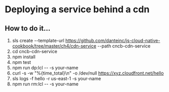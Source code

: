 # Deploying a service behind a cdn

## How to do it...
1. sls create --template-url https://github.com/danteinc/js-cloud-native-cookbook/tree/master/ch4/cdn-service --path cncb-cdn-service
2. cd cncb-cdn-service
3. npm install
4. npm test
5. npm run dp:lcl -- -s your-name
6. curl -s -w "%{time_total}\n" -o /dev/null https://xyz.cloudfront.net/hello
7. sls logs -f hello -r us-east-1 -s your-name
8. npm run rm:lcl -- -s your-name
